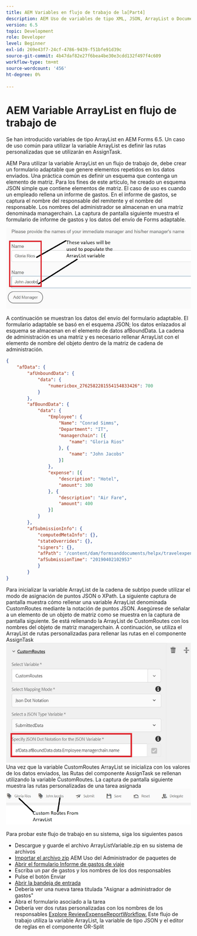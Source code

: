 ```yaml
---
title: AEM Variables en flujo de trabajo de la[Part4]
description: AEM Uso de variables de tipo XML, JSON, ArrayList o Document en un flujo de trabajo de
version: 6.5
topic: Development
role: Developer
level: Beginner
exl-id: 269e43f7-24cf-4786-9439-f51bfe91d39c
source-git-commit: 4b47daf82e27f6bea4be30e3cdd132f497f4c609
workflow-type: tm+mt
source-wordcount: '456'
ht-degree: 0%

---
```


# AEM Variable ArrayList en flujo de trabajo de

Se han introducido variables de tipo ArrayList en AEM Forms 6.5. Un caso de uso común para utilizar la variable ArrayList es definir las rutas personalizadas que se utilizarán en AssignTask.

AEM Para utilizar la variable ArrayList en un flujo de trabajo de, debe crear un formulario adaptable que genere elementos repetidos en los datos enviados. Una práctica común es definir un esquema que contenga un elemento de matriz. Para los fines de este artículo, he creado un esquema JSON simple que contiene elementos de matriz. El caso de uso es cuando un empleado rellena un informe de gastos. En el informe de gastos, se captura el nombre del responsable del remitente y el nombre del responsable. Los nombres del administrador se almacenan en una matriz denominada managerchain. La captura de pantalla siguiente muestra el formulario de informe de gastos y los datos del envío de Forms adaptable.

![informe de gastos](assets/expensereport.jpg)

A continuación se muestran los datos del envío del formulario adaptable. El formulario adaptable se basó en el esquema JSON; los datos enlazados al esquema se almacenan en el elemento de datos afBoundData. La cadena de administración es una matriz y es necesario rellenar ArrayList con el elemento de nombre del objeto dentro de la matriz de cadena de administración.

```json
{
    "afData": {
        "afUnboundData": {
            "data": {
                "numericbox_2762582281554154833426": 700
            }
        },
        "afBoundData": {
            "data": {
                "Employee": {
                    "Name": "Conrad Simms",
                    "Department": "IT",
                    "managerchain": [{
                        "name": "Gloria Rios"
                    }, {
                        "name": "John Jacobs"
                    }]
                },
                "expense": [{
                    "description": "Hotel",
                    "amount": 300
                }, {
                    "description": "Air Fare",
                    "amount": 400
                }]
            }
        },
        "afSubmissionInfo": {
            "computedMetaInfo": {},
            "stateOverrides": {},
            "signers": {},
            "afPath": "/content/dam/formsanddocuments/helpx/travelexpensereport",
            "afSubmissionTime": "20190402102953"
            }
        }
}
```

Para inicializar la variable ArrayList de la cadena de subtipo puede utilizar el modo de asignación de puntos JSON o XPath. La siguiente captura de pantalla muestra cómo rellenar una variable ArrayList denominada CustomRoutes mediante la notación de puntos JSON. Asegúrese de señalar a un elemento de un objeto de matriz como se muestra en la captura de pantalla siguiente. Se está rellenando la ArrayList de CustomRoutes con los nombres del objeto de matriz managerchain.
A continuación, se utiliza el ArrayList de rutas personalizadas para rellenar las rutas en el componente AssignTask
![customroutes](assets/arraylist.jpg)
Una vez que la variable CustomRoutes ArrayList se inicializa con los valores de los datos enviados, las Rutas del componente AssignTask se rellenan utilizando la variable CustomRoutes. La captura de pantalla siguiente muestra las rutas personalizadas de una tarea asignada
![asingtask](assets/customactions.jpg)

Para probar este flujo de trabajo en su sistema, siga los siguientes pasos

* Descargue y guarde el archivo ArrayListVariable.zip en su sistema de archivos
* [Importar el archivo zip](assets/arraylistvariable.zip) AEM Uso del Administrador de paquetes de
* [Abrir el formulario Informe de gastos de viaje](http://localhost:4502/content/dam/formsanddocuments/helpx/travelexpensereport/jcr:content?wcmmode=disabled)
* Escriba un par de gastos y los nombres de los dos responsables
* Pulse el botón Enviar
* [Abrir la bandeja de entrada](http://localhost:4502/aem/inbox)
* Debería ver una nueva tarea titulada &quot;Asignar a administrador de gastos&quot;
* Abra el formulario asociado a la tarea
* Debería ver dos rutas personalizadas con los nombres de los responsables
   [Explore ReviewExpenseReportWorkflow.](http://localhost:4502/editor.html/conf/global/settings/workflow/models/ReviewExpenseReport.html) Este flujo de trabajo utiliza la variable ArrayList, la variable de tipo JSON y el editor de reglas en el componente OR-Split
